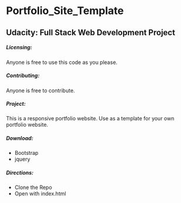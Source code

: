 # Portfolio_Site_Template

## Udacity: Full Stack Web Development Project

##### Licensing: 
Anyone is free to use this code as you please. 

##### Contributing: 
Anyone is free to contribute.


##### Project:
This is a responsive portfolio website. Use as a template for your own portfolio website.

##### Download:
*  Bootstrap
*  jquery

##### Directions:
* Clone the Repo
* Open with index.html


